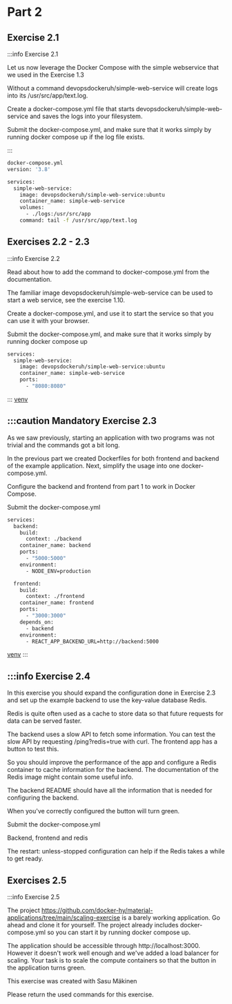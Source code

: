 # Part 2

## Exercise 2.1

:::info Exercise 2.1

Let us now leverage the Docker Compose with the simple webservice that we used in the Exercise 1.3

Without a command devopsdockeruh/simple-web-service will create logs into its /usr/src/app/text.log.

Create a docker-compose.yml file that starts devopsdockeruh/simple-web-service and saves the logs into your filesystem.

Submit the docker-compose.yml, and make sure that it works simply by running docker compose up if the log file exists.

:::

```bash
docker-compose.yml
version: '3.8'

services:
  simple-web-service:
    image: devopsdockeruh/simple-web-service:ubuntu
    container_name: simple-web-service
    volumes:
      - ./logs:/usr/src/app
    command: tail -f /usr/src/app/text.log
```

## Exercises 2.2 - 2.3

:::info Exercise 2.2

Read about how to add the command to docker-compose.yml from the documentation.

The familiar image devopsdockeruh/simple-web-service can be used to start a web service, see the exercise 1.10.

Create a docker-compose.yml, and use it to start the service so that you can use it with your browser.

Submit the docker-compose.yml, and make sure that it works simply by running docker compose up

```bash
services:
  simple-web-service:
    image: devopsdockeruh/simple-web-service:ubuntu
    container_name: simple-web-service
    ports:
      - "8080:8080"
```

:::
[venv](ss/1.png)

## :::caution Mandatory Exercise 2.3

As we saw previously, starting an application with two programs was not trivial and the commands got a bit long.

In the previous part we created Dockerfiles for both frontend and backend of the example application. Next, simplify the usage into one docker-compose.yml.

Configure the backend and frontend from part 1 to work in Docker Compose.

Submit the docker-compose.yml

```bash
services:
  backend:
    build:
      context: ./backend
    container_name: backend
    ports:
      - "5000:5000"
    environment:
      - NODE_ENV=production

  frontend:
    build:
      context: ./frontend
    container_name: frontend
    ports:
      - "3000:3000"
    depends_on:
      - backend
    environment:
      - REACT_APP_BACKEND_URL=http://backend:5000
```

[venv](ss/2.png)
:::

## :::info Exercise 2.4

In this exercise you should expand the configuration done in Exercise 2.3 and set up the example backend to use the key-value database Redis.

Redis is quite often used as a cache to store data so that future requests for data can be served faster.

The backend uses a slow API to fetch some information. You can test the slow API by requesting /ping?redis=true with curl. The frontend app has a button to test this.

So you should improve the performance of the app and configure a Redis container to cache information for the backend. The documentation of the Redis image might contain some useful info.

The backend README should have all the information that is needed for configuring the backend.

When you've correctly configured the button will turn green.

Submit the docker-compose.yml

Backend, frontend and redis

The restart: unless-stopped configuration can help if the Redis takes a while to get ready.

## Exercises 2.5

:::info Exercise 2.5

The project https://github.com/docker-hy/material-applications/tree/main/scaling-exercise is a barely working application. Go ahead and clone it for yourself. The project already includes docker-compose.yml so you can start it by running docker compose up.

The application should be accessible through http://localhost:3000. However it doesn't work well enough and we've added a load balancer for scaling. Your task is to scale the compute containers so that the button in the application turns green.

This exercise was created with Sasu Mäkinen

Please return the used commands for this exercise.
